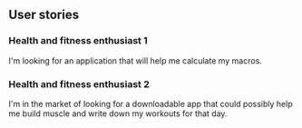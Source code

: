## User stories

###  Health and fitness enthusiast 1 

I'm looking for an application that will help me calculate my macros. 

### Health and fitness enthusiast 2

I'm in the market of looking for a downloadable app that could possibly help me build muscle and write down my workouts for that day.

